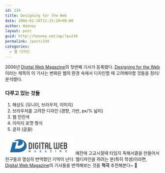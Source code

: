 ```yaml
---
id: 234
title: Designing for the Web
date: 2006-01-10T21:15:20+09:00
author: Hooney
layout: post
guid: http://hooney.net/wp/?p=234
permalink: /post/234
categories:
  - 웹 디자인
---
```

2006년 [Digital Web Magazine](http://www.digital-web.com/)의 첫번째 기사가 등록됐다. [Designing for the Web](http://www.digital-web.com/articles/designing_for_the_web/)이라는 제목의 이 기사는 변화된 웹의 환경 속에서 디자인할 때 고려해야할 것들을 정리/분석했다.

### 다루고 있는 것들

  1. 해상도 (모니터, 브라우저, 이미지)
  2. 브라우저를 고려한 디자인 (경향, 기반, px/% 넓이)
  3. 웹 안전색
  4. 이미지 포맷 형식
  5. 글자 (글꼴)

<img src="/wp-content/uploads/2007/08/digitalweb.jpg" class="right" alt="디지털 웹" /> 예전에 고교시절때 타임지 독해서클을 만들어서 친구들과 열심히 번역했던 기억이 난다. 웹디자인을 하려는 분(특히 학생)이라면, [Digital Web Magazine](http://www.digital-web.com/)의 기사들을 번역해보는 것을 **적극** 추천해본다~ 🙂